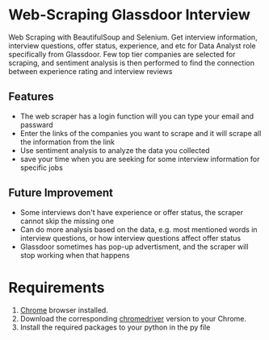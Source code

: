 # Web-Scraping Glassdoor Interview

Web Scraping with BeautifulSoup and Selenium. Get interview information, interview questions, offer status, experience, and etc for Data Analyst role specifically from Glassdoor. Few top tier companies are selected for scraping, and sentiment analysis is then performed to find the connection between experience rating and interview reviews

## Features

- The web scraper has a login function will you can type your email and passward
- Enter the links of the companies you want to scrape and it will scrape all the information from the link
- Use sentiment analysis to analyze the data you collected 
- save your time when you are seeking for some interview information for specific jobs

## Future Improvement

- Some interviews don't have experience or offer status, the scraper cannot skip the missing one
- Can do more analysis based on the data, e.g. most mentioned words in interview questions, or how interview questions affect offer status
- Glassdoor sometimes has pop-up advertisment, and the scraper will stop working when that happens

# Requirements

1. [Chrome](https://www.google.com/chrome/) browser installed.
2. Download the corresponding [chromedriver](https://chromedriver.chromium.org/downloads) version to your Chrome.
3. Install the required packages to your python in the py file
